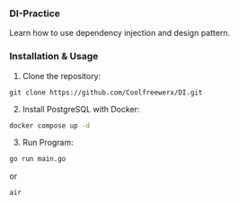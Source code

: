 ### DI-Practice

Learn how to use dependency injection and design pattern.

### Installation & Usage 
1. Clone the repository:
```git
git clone https://github.com/Coolfreewerx/DI.git
```

2. Install PostgreSQL with Docker:
```bash
docker compose up -d
```

3. Run Program:
```bash
go run main.go 
```
or 
```
air 
```

